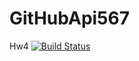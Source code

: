 # GitHubApi567
Hw4
[![Build Status](https://travis-ci.org/jchlus/GitHubApi567.svg?branch=master)](https://travis-ci.org/jchlus/GitHubApi567)
